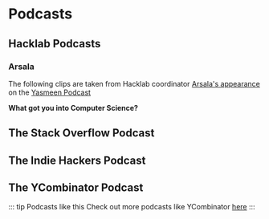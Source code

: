 # Podcasts

## Hacklab Podcasts

### Arsala

The following clips are taken from Hacklab coordinator [Arsala's appearance](https://anchor.fm/yasmeen3/episodes/Technological-Problem-Solver-Hack-Lab-Series-Arsala-eajij1) on the [Yasmeen Podcast](https://anchor.fm/yasmeen3)

**What got you into Computer Science?**

<!-- <audio-player style="margin-bottom:16px;" :file="$withBase('/podcasts/arsala/what-got-you-into-cs.mp3')"></audio-player> -->

## The Stack Overflow Podcast

<grid-1-x-2 link="https://stackoverflow.blog/podcast/" desc="The Stack Overflow Podcast is a weekly conversation about working in software development, learning to code, and the art and culture of computer programming." button="Listen" img-Src="https://149351115.v2.pressablecdn.com/wp-content/uploads/2019/10/stack-overflow-podcast-social-3-1200x630.png"></grid-1-x-2>

## The Indie Hackers Podcast

<grid-1-x-2 desc="Explore the stories, challenges, and tactics behind the indie hackers who are escaping the 9-to-5 grind and building their own revenue-generating machines." :reverse="true" image="https://feeds.backtracks.fm/feeds/series/fafac956-68a7-11e7-9428-0e6e2408d686/images/main.jpg?1583652065759" button="Listen"></grid-1-x-2>

## The YCombinator Podcast

<grid-1-x-2 img-Src="https://cdn-images-1.listennotes.com/podcasts/startup-school-by-y-combinator-startup-3ZNs7Cfkp_A-1hQ3NxfDCKY.1400x1400.jpg" link="https://blog.ycombinator.com/category/podcast/" desc="A show about technology in business, research, and art. YCombinator  talks with people who are shaping the future." button="Listen"></grid-1-x-2>

::: tip Podcasts like this
Check out more podcasts like YCombinator [here](https://www.producthunt.com/alternatives/y-combinator-podcast)
:::
